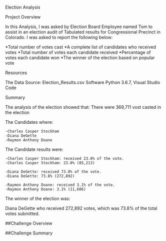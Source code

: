 Election Analysis

Project Overview

In this Analysis, I was asked by Election Board Employee named Tom to assist in an election audit of Tabulated results for Congressional Precinct in Colorado. I was asked to report the following below:

*Total number of votes cast
*A complete list of candidates who received votes
*Total number of votes each candidate received
*Percentage of votes each candidate won
*The winner of the election based on popular vote

Resources

The Data Source: Election_Results.csv
Software Python 3.6.7, Visual Studio Code

Summary

The analysis of the election showed that: 
There were 369,711 vost casted in the election

The Candidates where:

    -Charles Casper Stockham
    -Diana DeGette
    -Raymon Anthony Doane
    
The Candidate results were: 

    -Charles Casper Stockham: received 23.0% of the vote.
    -Charles Casper Stockham: 23.0% (85,213)

    -Diana DeGette: received 73.8% of the vote.
    -Diana DeGette: 73.8% (272,892)

    -Raymon Anthony Doane: received 3.1% of the vote.
    -Raymon Anthony Doane: 3.1% (11,606)

The winner of the election was:

   Diana DeGette who received 272,892 votes, which was 73.8% of the total votes submitted.
    
##Challenge Overview


##Challenge Summary







